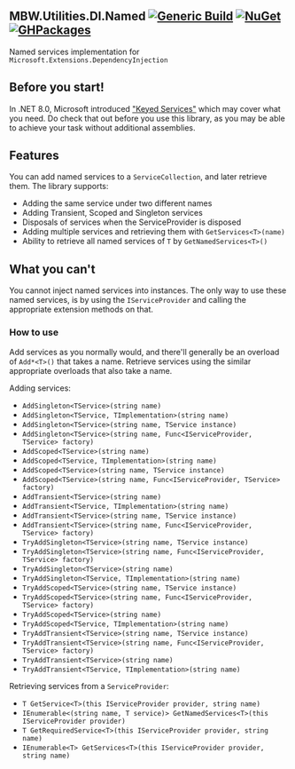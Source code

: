 ## MBW.Utilities.DI.Named [![Generic Build](https://github.com/LordMike/MBW.Utilities.DI.Named/actions/workflows/dotnet.yml/badge.svg)](https://github.com/LordMike/MBW.Utilities.DI.Named/actions/workflows/dotnet.yml) [![NuGet](https://img.shields.io/nuget/v/MBW.Utilities.DI.Named.svg)](https://www.nuget.org/packages/MBW.Utilities.DI.Named) [![GHPackages](https://img.shields.io/badge/package-alpha-green)](https://github.com/LordMike/MBW.Utilities.DI.Named/packages/690356)

Named services implementation for `Microsoft.Extensions.DependencyInjection`

## Before you start!

In .NET 8.0, Microsoft introduced ["Keyed Services"](https://learn.microsoft.com/en-us/aspnet/core/fundamentals/dependency-injection?view=aspnetcore-8.0#keyed-services) which may cover what you need. Do check that out before you use this library, as you may be able to achieve your task without additional assemblies.

## Features

You can add named services to a `ServiceCollection`, and later retrieve them. The library supports:

* Adding the same service under two different names
* Adding Transient, Scoped and Singleton services
* Disposals of services when the ServiceProvider is disposed
* Adding multiple services and retrieving them with `GetServices<T>(name)`
* Ability to retrieve all named services of `T` by `GetNamedServices<T>()`

## What you can't

You cannot inject named services into instances. The only way to use these named services, is by using the `IServiceProvider` and calling the appropriate extension methods on that.

### How to use

Add services as you normally would, and there'll generally be an overload of `Add*<T>()` that takes a name. Retrieve services using the similar appropriate overloads that also take a name.

Adding services:

* `AddSingleton<TService>(string name)`
* `AddSingleton<TService, TImplementation>(string name)`
* `AddSingleton<TService>(string name, TService instance)`
* `AddSingleton<TService>(string name, Func<IServiceProvider, TService> factory)`
* `AddScoped<TService>(string name)`
* `AddScoped<TService, TImplementation>(string name)`
* `AddScoped<TService>(string name, TService instance)`
* `AddScoped<TService>(string name, Func<IServiceProvider, TService> factory)`
* `AddTransient<TService>(string name)`
* `AddTransient<TService, TImplementation>(string name)`
* `AddTransient<TService>(string name, TService instance)`
* `AddTransient<TService>(string name, Func<IServiceProvider, TService> factory)`
* `TryAddSingleton<TService>(string name, TService instance)`
* `TryAddSingleton<TService>(string name, Func<IServiceProvider, TService> factory)`
* `TryAddSingleton<TService>(string name)`
* `TryAddSingleton<TService, TImplementation>(string name)`
* `TryAddScoped<TService>(string name, TService instance)`
* `TryAddScoped<TService>(string name, Func<IServiceProvider, TService> factory)`
* `TryAddScoped<TService>(string name)`
* `TryAddScoped<TService, TImplementation>(string name)`
* `TryAddTransient<TService>(string name, TService instance)`
* `TryAddTransient<TService>(string name, Func<IServiceProvider, TService> factory)`
* `TryAddTransient<TService>(string name)`
* `TryAddTransient<TService, TImplementation>(string name)`

Retrieving services from a `ServiceProvider`:

* `T GetService<T>(this IServiceProvider provider, string name)`
* `IEnumerable<(string name, T service)> GetNamedServices<T>(this IServiceProvider provider)`
* `T GetRequiredService<T>(this IServiceProvider provider, string name)`
* `IEnumerable<T> GetServices<T>(this IServiceProvider provider, string name)`

